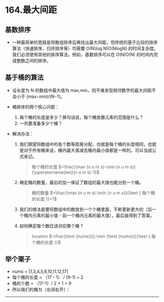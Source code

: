 # 164.最大间距

## 基数排序

- 一种最简单的思路是将数组排序后再找出最大间距，但传统的基于比较的排序算法（快速排序、归并排序等）均需要 O(N\log N)O(NlogN) 的时间复杂度。我们必须使用其他的排序算法。例如，基数排序可以在 O(N)O(N) 的时间内完成整数之间的排序。

## 基于桶的算法

- 设长度为 N 的数组中最大值为 max,min，则不难发现相邻数字的最大间距不会小于 (max−min)/(N−1)。

- 桶排序的两个核心问题：
  1. 每个桶的长度是多少？换句话说，每个桶放置元素的范围是什么？
  2. 一共要准备多少个桶？

- 解决办法：
  1. 我们期望将数组中的各个数等距离分配，也就是每个桶的长度相同，也就是对于所有桶来说，桶内最大值减去桶内最小值都是一样的。可以当成公式来记。

        >每个桶的长度 $=\frac{\max (n u m s)-\min (n u m s)}{\operatorname{len}(n u m s)-1}$

  2. 确定桶的数量，最后的加一保证了数组的最大值也能分到一个桶。

        >桶的数量 $=\frac{\max (n u m s)-\min (n u m s)}{\text { 每个桶的长度 }}+1$

  3. 我们的做法是要将数组中的数放到一个个桶里面，不断更新更大的（后一个桶内元素的最小值 - 前一个桶内元素的最大值），最后就得到了答案。
  4. 如何确定每个数应该对应哪个桶？

        >location $=\frac{\text {nums}[i]-\min (\text {nums})}{\text { 每个桶的长度 }}$

## 举个栗子

- nums = [1,3,4,5,6,10,11,12,17]  
- 每个桶的长度 = （17 - 1） / (9-1) = 2  
- 桶的个数 = （17-1）/ 2 + 1 = 9  
- 所以我们的桶为（左闭右开）：  

---
